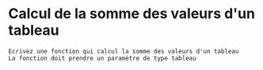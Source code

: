 # **Calcul de la somme des valeurs d'un tableau**

    Ecrivez une fonction qui calcul la somme des valeurs d'un tableau
    La fonction doit prendre un paramètre de type tableau
